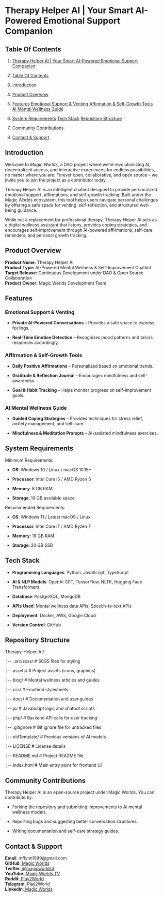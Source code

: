 # Therapy Helper AI | Your Smart AI-Powered Emotional Support Companion

## Table Of Contents

1. [Therapy Helper AI | Your Smart AI-Powered Emotional Support Companion](#therapy-helper-ai--your-smart-ai-powered-emotional-support-companion)

2. [Table Of Contents](#table-of-contents)

3. [Introduction](#introduction)

4. [Product Overview](#product-overview)

5. [Features](#features)
[Emotional Support & Venting](#emotional-support--venting)
[Affirmation & Self-Growth Tools](#affirmation--self-growth-tools)
[AI Mental Wellness Guide](#ai-mental-wellness-guide)

6. [System Requirements](#system-requirements)
[Tech Stack](#tech-stack)
[Repository Structure](#repository-structure)

7. [Community Contributions](#community-contributions)

8. [Contact & Support](#contact--support)


## Introduction

Welcome to _Magic Worlds_, a DAO project where we’re revolutionizing AI, decentralized access, and interactive experiences for endless possibilities, no matter where you are. Forever open, collaborative, and open source – we invite you to join the project as a contributor today.

Therapy Helper AI is an intelligent chatbot designed to provide personalized emotional support, affirmations, and self-growth tracking. Built under the Magic Worlds ecosystem, this tool helps users navigate personal challenges by offering a safe space for venting, self-reflection, and structured well-being guidance.

While not a replacement for professional therapy, Therapy Helper AI acts as a digital wellness assistant that listens, provides coping strategies, and encourages self-improvement through AI-powered affirmations, self-care reminders, and personal growth tracking.


## Product Overview

**Product Name:** Therapy Helper AI\
**Product Type:** AI-Powered Mental Wellness & Self-Improvement Chatbot\
**Target Release:** Continuous Development under DAO & Open Source Collaboration\
**Product Owner:** Magic Worlds Development Team


## Features

### Emotional Support & Venting

- **Private AI-Powered Conversations** – Provides a safe space to express feelings.

- **Real-Time Emotion Detection** – Recognizes mood patterns and tailors responses accordingly.


### Affirmation & Self-Growth Tools

- **Daily Positive Affirmations** – Personalized based on emotional trends.

- **Gratitude & Reflection Journal** – Encourages mindfulness and self-awareness.

- **Goal & Habit Tracking** – Helps monitor progress on self-improvement goals.


### AI Mental Wellness Guide

- **Guided Coping Strategies** – Provides techniques for stress relief, anxiety management, and self-care.

- **Mindfulness & Meditation Prompts** – AI-assisted mindfulness exercises.


## System Requirements

Minimum Requirements:

- **OS**: Windows 10 / Linux / macOS 10.15+

- **Processor**: Intel Core i5 / AMD Ryzen 5

- **Memory**: 8 GB RAM

- **Storage**: 10 GB available space

Recommended Requirements:

- **OS**: Windows 11 / Latest macOS / Linux

- **Processor**: Intel Core i7 / AMD Ryzen 7

- **Memory**: 16 GB RAM

- **Storage**: 20 GB SSD


## Tech Stack

- **Programming Languages**: Python, JavaScript, TypeScript

- **AI & NLP Models**: OpenAI GPT, TensorFlow, NLTK, Hugging Face Transformers

- **Database**: PostgreSQL, MongoDB

- **APIs Used**: Mental wellness data APIs, Speech-to-text APIs

- **Deployment**: Docker, AWS, Google Cloud

- **Version Control**: GitHub


## Repository Structure

Therapy-Helper-AI/

│-- \_src/scss/           # SCSS files for styling

│-- assets/               # Project assets (icons, graphics)

│-- blog/                 # Mental wellness articles and guides

│-- css/                  # Frontend stylesheets

│-- docs/                 # Documentation and user guides

│-- js/                   # JavaScript logic and chatbot scripts

│-- php/                  # Backend API calls for user tracking

│-- .gitignore            # Git ignore file for untracked files

│-- oldTemplate/          # Previous versions of AI models

│-- LICENSE               # License details

│-- README.md             # Project README file

│-- index.html            # Main entry point for frontend UI


## Community Contributions

Therapy Helper AI is an open-source project under Magic Worlds. You can contribute by:

- Forking the repository and submitting improvements to AI mental wellness models.

- Reporting bugs and suggesting better conversation structures.

- Writing documentation and self-care strategy guides.


## Contact & Support

**Email**: mflynn1999\@gmail.com\
**GitHub**:[ Magic Worlds](https://github.com/orgs/MeetYourAI/repositories)\
**Twitter**:[ @magicworlds3](https://x.com/magicworlds3)\
**YouTube**:[ Magic Worlds TV](https://youtube.com/@magicworldstv)\
**Reddit**:[ Play2World](https://www.reddit.com/user/Play2World/)\
**Telegram**:[ Play2World](https://t.me/Play2World)\
**LinkedIn**:[ Magic Worlds](https://www.linkedin.com/company/magic-worlds/)
